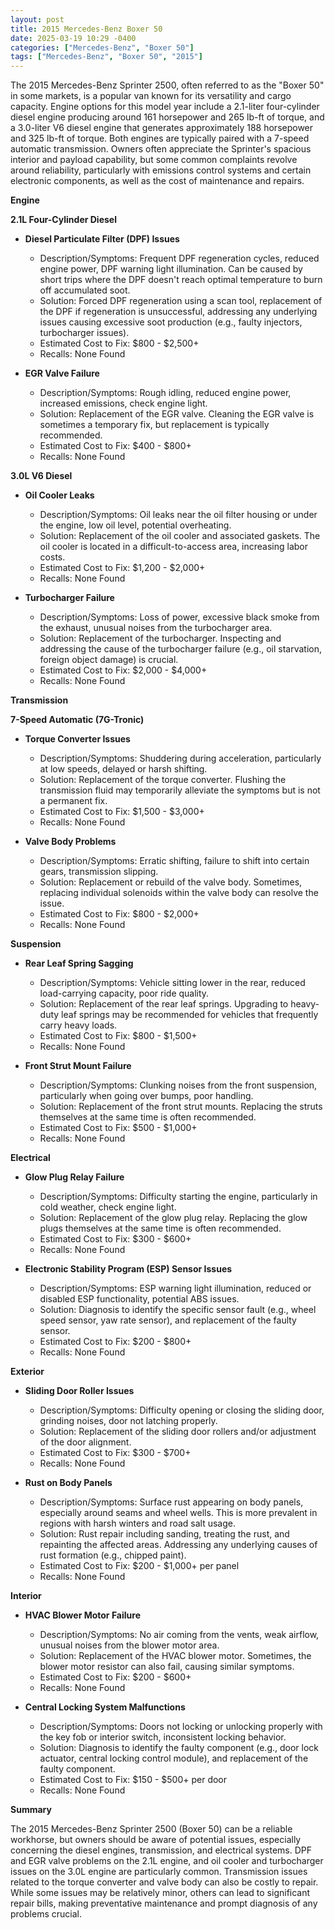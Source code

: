 ```yaml
---
layout: post
title: 2015 Mercedes-Benz Boxer 50
date: 2025-03-19 10:29 -0400
categories: ["Mercedes-Benz", "Boxer 50"]
tags: ["Mercedes-Benz", "Boxer 50", "2015"]
---
```

The 2015 Mercedes-Benz Sprinter 2500, often referred to as the "Boxer 50" in some markets, is a popular van known for its versatility and cargo capacity. Engine options for this model year include a 2.1-liter four-cylinder diesel engine producing around 161 horsepower and 265 lb-ft of torque, and a 3.0-liter V6 diesel engine that generates approximately 188 horsepower and 325 lb-ft of torque. Both engines are typically paired with a 7-speed automatic transmission. Owners often appreciate the Sprinter's spacious interior and payload capability, but some common complaints revolve around reliability, particularly with emissions control systems and certain electronic components, as well as the cost of maintenance and repairs.

**Engine**

**2.1L Four-Cylinder Diesel**

*   **Diesel Particulate Filter (DPF) Issues**
    *   Description/Symptoms: Frequent DPF regeneration cycles, reduced engine power, DPF warning light illumination. Can be caused by short trips where the DPF doesn't reach optimal temperature to burn off accumulated soot.
    *   Solution: Forced DPF regeneration using a scan tool, replacement of the DPF if regeneration is unsuccessful, addressing any underlying issues causing excessive soot production (e.g., faulty injectors, turbocharger issues).
    *   Estimated Cost to Fix: $800 - $2,500+
    *   Recalls: None Found

*   **EGR Valve Failure**
    *   Description/Symptoms: Rough idling, reduced engine power, increased emissions, check engine light.
    *   Solution: Replacement of the EGR valve. Cleaning the EGR valve is sometimes a temporary fix, but replacement is typically recommended.
    *   Estimated Cost to Fix: $400 - $800+
    *   Recalls: None Found

**3.0L V6 Diesel**

*   **Oil Cooler Leaks**
    *   Description/Symptoms: Oil leaks near the oil filter housing or under the engine, low oil level, potential overheating.
    *   Solution: Replacement of the oil cooler and associated gaskets. The oil cooler is located in a difficult-to-access area, increasing labor costs.
    *   Estimated Cost to Fix: $1,200 - $2,000+
    *   Recalls: None Found

*   **Turbocharger Failure**
    *   Description/Symptoms: Loss of power, excessive black smoke from the exhaust, unusual noises from the turbocharger area.
    *   Solution: Replacement of the turbocharger. Inspecting and addressing the cause of the turbocharger failure (e.g., oil starvation, foreign object damage) is crucial.
    *   Estimated Cost to Fix: $2,000 - $4,000+
    *   Recalls: None Found

**Transmission**

**7-Speed Automatic (7G-Tronic)**

*   **Torque Converter Issues**
    *   Description/Symptoms: Shuddering during acceleration, particularly at low speeds, delayed or harsh shifting.
    *   Solution: Replacement of the torque converter. Flushing the transmission fluid may temporarily alleviate the symptoms but is not a permanent fix.
    *   Estimated Cost to Fix: $1,500 - $3,000+
    *   Recalls: None Found

*   **Valve Body Problems**
    *   Description/Symptoms: Erratic shifting, failure to shift into certain gears, transmission slipping.
    *   Solution: Replacement or rebuild of the valve body. Sometimes, replacing individual solenoids within the valve body can resolve the issue.
    *   Estimated Cost to Fix: $800 - $2,000+
    *   Recalls: None Found

**Suspension**

*   **Rear Leaf Spring Sagging**
    *   Description/Symptoms: Vehicle sitting lower in the rear, reduced load-carrying capacity, poor ride quality.
    *   Solution: Replacement of the rear leaf springs. Upgrading to heavy-duty leaf springs may be recommended for vehicles that frequently carry heavy loads.
    *   Estimated Cost to Fix: $800 - $1,500+
    *   Recalls: None Found

*   **Front Strut Mount Failure**
    *   Description/Symptoms: Clunking noises from the front suspension, particularly when going over bumps, poor handling.
    *   Solution: Replacement of the front strut mounts. Replacing the struts themselves at the same time is often recommended.
    *   Estimated Cost to Fix: $500 - $1,000+
    *   Recalls: None Found

**Electrical**

*   **Glow Plug Relay Failure**
    *   Description/Symptoms: Difficulty starting the engine, particularly in cold weather, check engine light.
    *   Solution: Replacement of the glow plug relay. Replacing the glow plugs themselves at the same time is often recommended.
    *   Estimated Cost to Fix: $300 - $600+
    *   Recalls: None Found

*   **Electronic Stability Program (ESP) Sensor Issues**
    *   Description/Symptoms: ESP warning light illumination, reduced or disabled ESP functionality, potential ABS issues.
    *   Solution: Diagnosis to identify the specific sensor fault (e.g., wheel speed sensor, yaw rate sensor), and replacement of the faulty sensor.
    *   Estimated Cost to Fix: $200 - $800+
    *   Recalls: None Found

**Exterior**

*   **Sliding Door Roller Issues**
    *   Description/Symptoms: Difficulty opening or closing the sliding door, grinding noises, door not latching properly.
    *   Solution: Replacement of the sliding door rollers and/or adjustment of the door alignment.
    *   Estimated Cost to Fix: $300 - $700+
    *   Recalls: None Found

*   **Rust on Body Panels**
    *   Description/Symptoms: Surface rust appearing on body panels, especially around seams and wheel wells. This is more prevalent in regions with harsh winters and road salt usage.
    *   Solution: Rust repair including sanding, treating the rust, and repainting the affected areas. Addressing any underlying causes of rust formation (e.g., chipped paint).
    *   Estimated Cost to Fix: $200 - $1,000+ per panel
    *   Recalls: None Found

**Interior**

*   **HVAC Blower Motor Failure**
    *   Description/Symptoms: No air coming from the vents, weak airflow, unusual noises from the blower motor area.
    *   Solution: Replacement of the HVAC blower motor. Sometimes, the blower motor resistor can also fail, causing similar symptoms.
    *   Estimated Cost to Fix: $200 - $600+
    *   Recalls: None Found

*   **Central Locking System Malfunctions**
    *   Description/Symptoms: Doors not locking or unlocking properly with the key fob or interior switch, inconsistent locking behavior.
    *   Solution: Diagnosis to identify the faulty component (e.g., door lock actuator, central locking control module), and replacement of the faulty component.
    *   Estimated Cost to Fix: $150 - $500+ per door
    *   Recalls: None Found

**Summary**

The 2015 Mercedes-Benz Sprinter 2500 (Boxer 50) can be a reliable workhorse, but owners should be aware of potential issues, especially concerning the diesel engines, transmission, and electrical systems. DPF and EGR valve problems on the 2.1L engine, and oil cooler and turbocharger issues on the 3.0L engine are particularly common. Transmission issues related to the torque converter and valve body can also be costly to repair. While some issues may be relatively minor, others can lead to significant repair bills, making preventative maintenance and prompt diagnosis of any problems crucial.

